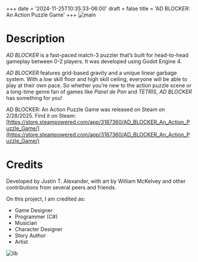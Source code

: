 +++
date = '2024-11-25T10:35:33-06:00'
draft = false
title = 'AD BLOCKER: An Action Puzzle Game'
+++
![main](./images/MainCapsule.PNG)

# Description
*AD BLOCKER* is a fast-paced match-3 puzzler that’s built for head-to-head gameplay between 0-2 players. It was developed using Godot Engine 4.

*AD BLOCKER* features grid-based gravity and a unique linear garbage system. With a low skill floor and high skill ceiling, everyone will be able to play at their own pace. So whether you’re new to the action puzzle scene or a long-time genre fan of games like *Panel de Pon* and *TETRIS*, *AD BLOCKER* has something for you!

AD BLOCKER: An Action Puzzle Game was released on Steam on 2/28/2025.
Find it on Steam: [https://store.steampowered.com/app/3187360/AD_BLOCKER_An_Action_Puzzle_Game/](https://store.steampowered.com/app/3187360/AD_BLOCKER_An_Action_Puzzle_Game/)

# Credits
Developed by Justin T. Alexander, with art by William McKelvey and other contributions from several peers and friends.

On this project, I am credited as:
- Game Designer
- Programmer (C#)
- Musician
- Character Designer
- Story Author
- Artist

![lib](/images/LibraryCapsule.PNG)

